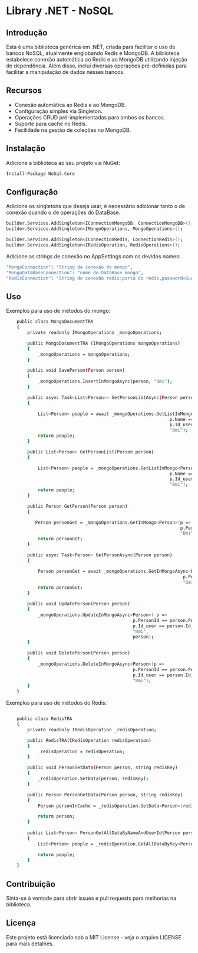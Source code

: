 # Library .NET - NoSQL

## Introdução
Esta é uma biblioteca genérica em .NET, criada para facilitar o uso de bancos NoSQL, atualmente englobando Redis e MongoDB. A biblioteca estabelece conexão automática ao Redis e ao MongoDB utilizando injeção de dependência. Além disso, inclui diversas operações pré-definidas para facilitar a manipulação de dados nesses bancos.

## Recursos
- Conexão automática ao Redis e ao MongoDB.
- Configuração simples via Singleton.
- Operações CRUD pré-implementadas para ambos os bancos.
- Suporte para cache no Redis.
- Facilidade na gestão de coleções no MongoDB.

## Instalação
Adicione a biblioteca ao seu projeto via NuGet:

```sh
Install-Package NoSql.Core
```

## Configuração
Adicione os singletons que deseja usar, é necessário adicionar tanto o de conexão quando o de operações do DataBase.

```sh
builder.Services.AddSingleton<IConnectionMongoDB, ConnectionMongoDB>();
builder.Services.AddSingleton<IMongoOperations, MongoOperations>();

builder.Services.AddSingleton<IConnectionRedis, ConnectionRedis>();
builder.Services.AddSingleton<IRedisOperation, RedisOperations>();
```

Adicione as strings de conexão no AppSettings com os devidos nomes:

```sh
"MongoConnection": "String de conexão do mongo",
"MongoDataBaseConnection": "nome do DataBase mongo",
"RedisConnection": "String de conexão redis:porta do redis,password=Sua senha"
```

## Uso
Exemplos para uso de métodos do mongo:

```sh
    public class MongoDocumentTRA
    {
        private readonly IMongoOperations _mongoOperations;

        public MongoDocumentTRA (IMongoOperations mongoOperations)
        {
            _mongoOperations = mongoOperations;
        }

        public void SavePerson(Person person)
        {
            _mongoOperations.InsertInMongoAsync(person, "Bmi");
        }

        public async Task<List<Person>> GetPersonListAsync(Person person)
        {

            List<Person> people = await _mongoOperations.GetListInMongoAsync<Person>(p =>
                                                              p.Name == person.Name &&
                                                              p.Id_user == person.Id_user,
                                                              "Bmi");
            return people;
        }

        public List<Person> GetPersonList(Person person)
        {

            List<Person> people = _mongoOperations.GetListInMongo<Person>(p =>
                                                              p.Name == person.Name &&
                                                              p.Id_user == person.Id_user,
                                                              "Bmi");
            return people;
        }

        public Person GetPerson(Person person)
        {

           Person personGet = _mongoOperations.GetInMongo<Person>(p =>
                                                                  p.PersonId == person.PersonId,
                                                                  "Bmi");
            return personGet;
        }

        public async Task<Person> GetPersonAsync(Person person)
        {

            Person personGet = await _mongoOperations.GetInMongoAsync<Person>(p =>
                                                                   p.PersonId == person.PersonId,
                                                                   "Bmi");
            return personGet;
        }

        public void UpdatePerson(Person person)
        {
            _mongoOperations.UpdateInMongoAsync<Person>( p =>
                                                p.PersonId == person.PersonId &&
                                                p.Id_user == person.Id_user,
                                                "Bmi", 
                                                person);
        }

        public void DeletePerson(Person person)
        {
            _mongoOperations.DeleteInMongoAsync<Person>(p =>
                                                p.PersonId == person.PersonId &&
                                                p.Id_user == person.Id_user,
                                                "Bmi");
        }
    }

```

Exemplos para uso de métodos do Redis:

```sh

    public class RedisTRA
    {
        private readonly IRedisOperation _redisOperation;

        public RedisTRA(IRedisOperation redisOperation)
        {
            _redisOperation = redisOperation;
        }

        public void PersonSetData(Person person, string redisKey)
        {
            _redisOperation.SetData(person, redisKey);
        }

        public Person PersonGetData(Person person, string redisKey)
        {
            Person personInCache = _redisOperation.GetData<Person>(redisKey);

            return person;
        }
        
        public List<Person> PersonGetAllDataByNameAndUserId(Person person, string redisKey)
        {
            List<Person> people = _redisOperation.GetAllDataByKey<Person>(redisKey);

            return people;
        }
    }

```

## Contribuição

Sinta-se à vontade para abrir issues e pull requests para melhorias na biblioteca.

## Licença

Este projeto está licenciado sob a MIT License - veja o arquivo LICENSE para mais detalhes.
